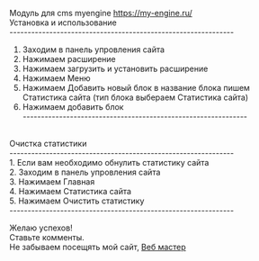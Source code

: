 Модуль для cms myengine https://my-engine.ru/ <br/>
 Установка и использование<br/>
--------------------------------------------------------------<br/>
1. Заходим в панель упровления сайта <br/>
2. Нажимаем расширение<br/>
3. Нажимаем загрузить и установить расширение<br/>
4. Нажимаем Меню<br/>
5. Нажимаем Добавить новый блок в название блока пишем Статистика сайта (тип блока выбераем Статистика сайта) <br/>
6. Нажимаем добавить блок<br/>
--------------------------------------------------------------<br/>
<br/>
Очистка статистики<br/>
--------------------------------------------------------------<br/>
1. Если вам необходимо обнулить статистику сайта<br/>
2. Заходим в панель упровления сайта <br/>
3. Нажимаем Главная<br/>
4. Нажимаем Статистика сайта<br/>
5. Нажимаем Очистить статистику<br/>
--------------------------------------------------------------<br/>

Желаю успехов!<br/>
Ставьте комменты.<br/>
Не забываем посещять мой сайт, <a href="https://github.com/Yura-baza">Веб мастер</a> <br/>
